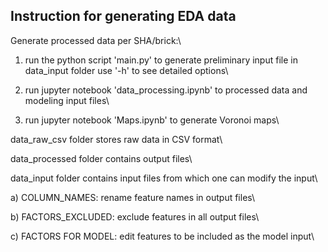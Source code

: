 ## Instruction for generating EDA data


Generate processed data per SHA/brick:\

1) run the python script 'main.py' to generate preliminary input file in data_input folder use '-h' to see detailed options\

2) run jupyter notebook 'data_processing.ipynb' to processed data and modeling input files\

3) run jupyter notebook 'Maps.ipynb' to generate Voronoi maps\

data_raw_csv folder stores raw data in CSV format\

data_processed folder contains output files\

data_input folder contains input files from which one can modify the input\

a) COLUMN_NAMES: rename feature names in output files\

b) FACTORS_EXCLUDED: exclude features in all output files\

c) FACTORS FOR MODEL: edit features to be included as the model input\




